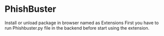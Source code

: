 # PhishBuster

Install or unload package in browser named as Extensions
First you have to run Phishbuster.py file in the backend before start using the extension.
